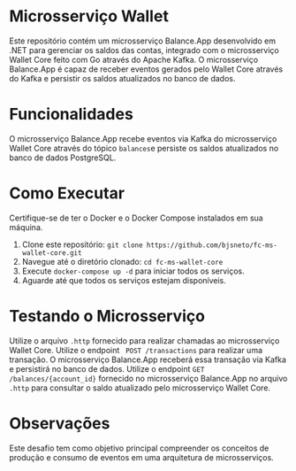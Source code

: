 # Microsserviço Wallet
Este repositório contém um microsserviço Balance.App desenvolvido em .NET para gerenciar os saldos das contas, integrado com o microsserviço Wallet Core feito com Go através do Apache Kafka. O microsserviço Balance.App é capaz de receber eventos gerados pelo Wallet Core através do Kafka e persistir os saldos atualizados no banco de dados.

# Funcionalidades
O microsserviço Balance.App recebe eventos via Kafka do microsserviço Wallet Core através do tópico `balances`e persiste os saldos atualizados no banco de dados PostgreSQL.

# Como Executar
Certifique-se de ter o Docker e o Docker Compose instalados em sua máquina.

1. Clone este repositório: `git clone https://github.com/bjsneto/fc-ms-wallet-core.git`
2. Navegue até o diretório clonado: `cd fc-ms-wallet-core`
3. Execute `docker-compose up -d` para iniciar todos os serviços.
4. Aguarde até que todos os serviços estejam disponíveis.


# Testando o Microsserviço
Utilize o arquivo `.http` fornecido para realizar chamadas ao microsserviço Wallet Core. Utilize o endpoint ` POST /transactions` para realizar uma transação. O microsserviço Balance.App receberá essa transação via Kafka e persistirá no banco de dados. Utilize o endpoint `GET /balances/{account_id}` fornecido no microsserviço Balance.App no arquivo `.http` para consultar o saldo atualizado pelo microsserviço Wallet Core.

# Observações
Este desafio tem como objetivo principal compreender os conceitos de produção e consumo de eventos em uma arquitetura de microsserviços.